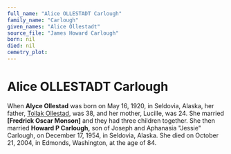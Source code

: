 ```yaml
---
full_name: "Alice OLLESTADT Carlough"
family_name: "Carlough"
given_names: "Alice Ollestadt"
source_file: "James Howard Carlough"
born: nil
died: nil
cemetry_plot: 
---
```

# Alice OLLESTADT Carlough

When **Alyce Ollestad** was born on May 16, 1920, in Seldovia, Alaska,
her father, [Tollak Ollestad](OLLESTAD%20FAMILY.md), was 38, and her
mother, Lucille, was 24. She married **\[Fredrick Oscar Monson\]** and
they had three children together. She then married **Howard P
Carlough,** son of Joseph and Aphanasia "Jessie" Carlough, on December
17, 1954, in Seldovia, Alaska. She died on October 21, 2004, in Edmonds,
Washington, at the age of 84.

